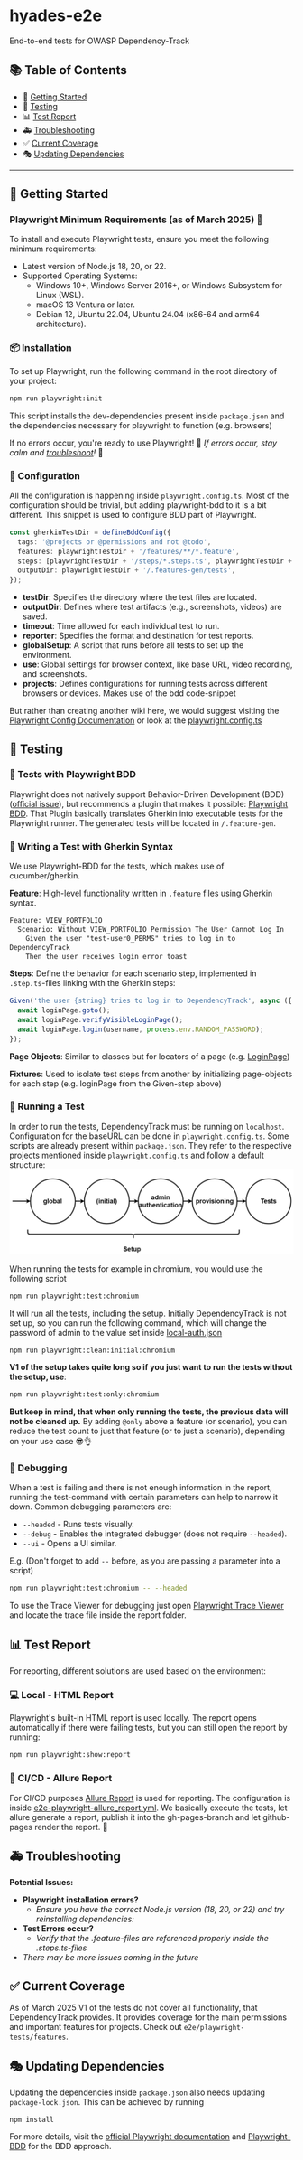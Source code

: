 # hyades-e2e
End-to-end tests for OWASP Dependency-Track

## 📚 Table of Contents

- 🚀 [Getting Started](#-getting-started)
- 🧪 [Testing](#-testing)
- 📊 [Test Report](#-test-report)
- 🚑 [Troubleshooting](#-troubleshooting)
- ✅ [Current Coverage](#-current-coverage)
- 🎭 [Updating Dependencies](#-updating-dependencies)

---

## 🚀 Getting Started
### Playwright Minimum Requirements (as of March 2025) 🔧

To install and execute Playwright tests, ensure you meet the following minimum requirements:

- Latest version of Node.js 18, 20, or 22.
- Supported Operating Systems:
    - Windows 10+, Windows Server 2016+, or Windows Subsystem for Linux (WSL).
    - macOS 13 Ventura or later.
    - Debian 12, Ubuntu 22.04, Ubuntu 24.04 (x86-64 and arm64 architecture).

### 📦 Installation

To set up Playwright, run the following command in the root directory of your project:

```sh
npm run playwright:init
```

This script installs the dev-dependencies present inside `package.json` and the dependencies necessary for playwright to function (e.g. browsers)

If no errors occur, you're ready to use Playwright! 🎉 _If errors occur, stay calm and [troubleshoot](#-troubleshooting)!_ 🚨

### 🔧 Configuration ️

All the configuration is happening inside `playwright.config.ts`.
Most of the configuration should be trivial, but adding playwright-bdd to it is a bit different.
This snippet is used to configure BDD part of Playwright.
```typescript
const gherkinTestDir = defineBddConfig({
  tags: '@projects or @permissions and not @todo',
  features: playwrightTestDir + '/features/**/*.feature',
  steps: [playwrightTestDir + '/steps/*.steps.ts', playwrightTestDir + '/fixtures/fixtures.ts'],
  outputDir: playwrightTestDir + '/.features-gen/tests',
});
```

- **testDir**: Specifies the directory where the test files are located.
- **outputDir**: Defines where test artifacts (e.g., screenshots, videos) are saved.
- **timeout**: Time allowed for each individual test to run.
- **reporter**: Specifies the format and destination for test reports.
- **globalSetup**: A script that runs before all tests to set up the environment.
- **use**: Global settings for browser context, like base URL, video recording, and screenshots.
- **projects**: Defines configurations for running tests across different browsers or devices. Makes use of the bdd code-snippet

But rather than creating another wiki here, we would suggest visiting the [Playwright Config Documentation](https://playwright.dev/docs/test-configuration) or look at the [playwright.config.ts](playwright.config.ts)

## 🧪 Testing
### 📜 Tests with Playwright BDD

Playwright does not natively support Behavior-Driven Development (BDD) ([official issue](https://github.com/microsoft/playwright/issues/11975)), but recommends a plugin that makes it possible: [Playwright BDD](https://vitalets.github.io/playwright-bdd/#/).
That Plugin basically translates Gherkin into executable tests for the Playwright runner. The generated tests will be located in `/.feature-gen`.

### 📝 Writing a Test with Gherkin Syntax ️

We use Playwright-BDD for the tests, which makes use of cucumber/gherkin.

**Feature**: High-level functionality written in `.feature` files using Gherkin syntax.
```gherkin
Feature: VIEW_PORTFOLIO
  Scenario: Without VIEW_PORTFOLIO Permission The User Cannot Log In
    Given the user "test-user0_PERMS" tries to log in to DependencyTrack
    Then the user receives login error toast
```
**Steps**: Define the behavior for each scenario step, implemented in `.step.ts`-files linking with the Gherkin steps:
```typescript
Given('the user {string} tries to log in to DependencyTrack', async ({ loginPage }, username: string) => {
  await loginPage.goto();
  await loginPage.verifyVisibleLoginPage();
  await loginPage.login(username, process.env.RANDOM_PASSWORD);
});
```
**Page Objects**: Similar to classes but for locators of a page (e.g. [LoginPage](/playwright-tests/page-objects/login.pom.ts))

**Fixtures**: Used to isolate test steps from another by initializing page-objects for each step (e.g. loginPage from the Given-step above)

### 🏃 Running a Test

In order to run the tests, DependencyTrack must be running on `localhost`. Configuration for the baseURL can be done in `playwright.config.ts`.
Some scripts are already present within `package.json`. They refer to the respective projects mentioned inside `playwright.config.ts` and follow a default structure:
![Playwright Setup Order](/docs/images/playwright-setup-order.png)

When running the tests for example in chromium, you would use the following script
```sh
npm run playwright:test:chromium
```

It will run all the tests, including the setup.
Initially DependencyTrack is not set up, so you can run the following command, which will change the password of admin to the value set inside [local-auth.json](/playwright-tests/resources/local-auth.json)
```shell
npm run playwright:clean:initial:chromium
```

**V1 of the setup takes quite long so if you just want to run the tests without the setup, use**:
```sh
npm run playwright:test:only:chromium
```
**But keep in mind, that when only running the tests, the previous data will not be cleaned up.**
By adding `@only` above a feature (or scenario), you can reduce the test count to just that feature (or to just a scenario), depending on your use case 😎👌

### 🐛 Debugging

When a test is failing and there is not enough information in the report, running the test-command with certain parameters can help to narrow it down.
Common debugging parameters are:

- `--headed` - Runs tests visually.
- `--debug` - Enables the integrated debugger (does not require `--headed`).
- `--ui` - Opens a UI similar.

E.g. (Don't forget to add `--` before, as you are passing a parameter into a script)

```sh
npm run playwright:test:chromium -- --headed
```

To use the Trace Viewer for debugging just open [Playwright Trace Viewer](https://trace.playwright.dev/) and locate the trace file inside the report folder.

## 📊 Test Report

For reporting, different solutions are used based on the environment:

### 💻 Local - HTML Report

Playwright's built-in HTML report is used locally. The report opens automatically if there were failing tests, but you can still open the report by running:

```sh
npm run playwright:show:report
```

### 📡 CI/CD - Allure Report

For CI/CD purposes [Allure Report](https://allurereport.org/) is used for reporting.
The configuration is inside [e2e-playwright-allure_report.yml](.github/workflows/e2e-playwright-allure_report.yml).
We basically execute the tests, let allure generate a report, publish it into the gh-pages-branch and let github-pages render the report. 🙌

## 🚑 Troubleshooting

**Potential Issues:**

- **Playwright installation errors?**
    - _Ensure you have the correct Node.js version (18, 20, or 22) and try reinstalling dependencies:_
- **Test Errors occur?**
    - _Verify that the .feature-files are referenced properly inside the .steps.ts-files_
- _There may be more issues coming in the future_

## ✅ Current Coverage

As of March 2025 V1 of the tests do not cover all functionality, that DependencyTrack provides.
It provides coverage for the main permissions and important features for projects. Check out `e2e/playwright-tests/features`.

## 🎭 Updating Dependencies

Updating the dependencies inside `package.json` also needs updating `package-lock.json`. This can be achieved by running

```shell
npm install
```

For more details, visit the [official Playwright documentation](https://playwright.dev/) and [Playwright-BDD](https://vitalets.github.io/playwright-bdd/#/) for the BDD approach.

